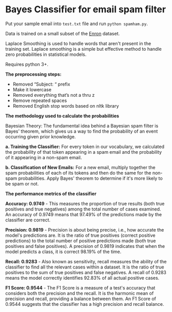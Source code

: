 # Bayes Classifier for email spam filter

Put your sample email into `test.txt` file and run `python spamham.py`.

Data is trained on a small subset of the [Enron](https://www.cs.cmu.edu/~enron/) dataset.

Laplace Smoothing is used to handle words that aren't present in the training set. Laplace smoothing is a simple but effective method to handle zero probabilities in
statistical models. 

Requires python 3+.

**The preprocessing steps:**
  * Removed “Subject: “ prefix
  * Make it lowercase
  * Removed everything that’s not a thru z
  * Remove repeated spaces
  * Removed English stop words based on nltk library

**The methodology used to calculate the probabilities**

Bayesian Theory: The fundamental idea behind a Bayesian spam filter is Bayes'
theorem, which gives us a way to find the probability of an event occurring given prior knowledge.

**a. Training the Classifier:**
For every token in our vocabulary, we calculated the probability of that token appearing
in a spam email and the probability of it appearing in a non-spam email.

**b. Classification of New Emails:**
For a new email, multiply together the spam probabilities of each of its tokens and then
do the same for the non-spam probabilities. Apply Bayes' theorem to determine if it's
more likely to be spam or not.

**The performance metrics of the classifier**

**Accuracy: 0.9749** - This measures the proportion of true results (both true positives and true negatives) among the total number of cases examined. An accuracy of 0.9749 means that 97.49% of the predictions made by the classifier are correct.

**Precision: 0.9819** - Precision is about being precise, i.e., how accurate the model's predictions are. It is the ratio of true positives (correct positive predictions) to the total number of positive predictions made (both true positives and false positives). A precision of 0.9819 indicates that when the model predicts a class, it is correct 98.19% of the time.

**Recall: 0.9283** - Also known as sensitivity, recall measures the ability of the classifier to find all the relevant cases within a dataset. It is the ratio of true positives to the sum of true positives and false negatives. A recall of 0.9283 means the model correctly identifies 92.83% of all actual positive cases.

**F1 Score: 0.9544** - The F1 Score is a measure of a test's accuracy that considers both the precision and the recall. It is the harmonic mean of precision and recall, providing a balance between them. An F1 Score of 0.9544 suggests that the classifier has a high precision and recall balance.
